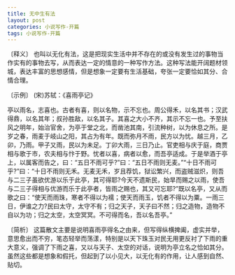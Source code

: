 ```yaml
---
title: 无中生有法
layout: post
categories: 小说写作-开篇
tags: 小说写作-开篇
---
```


〔释义〕 也叫以无化有法，这是把现实生活中并不存在的或没有发生过的事物当作实有的事物去写，从而表达一定的情意的一种写作方法。这种写法能开阔题材领城，表达丰富的思想感情，但是想象一定要有生活基础，夸张一定要恰如其分、合情合理。

〔示例〕 (宋)苏轼：《喜雨亭记》

亭以雨名，志喜也。古者有喜，则以名物，示不忘也。周公得禾，以名其书；汉武得鼎，以名其年；叔孙胜敌，以名其子。其喜之大小不齐，其示不忘一也。予至扶风之明年，始治官舍，为亭于堂之北，而凿池其南，引流种树，以为休息之所。是岁之春，雨麦于岐山之阳，其占为有年。既而弥月不雨，民方以为忧。越三月，乙卯，乃雨。甲子又雨，民以为未足。丁卯大雨，三日乃止。官吏相与庆于庭，商贾相与歌于市，农夫相与忭于野。忧者以喜，病者以愈，而吾亭适成。于是举酒于亭上，以属客而告之，曰：“五日不雨可乎?”曰：“五日不雨则无麦。”“十日不雨可乎?”曰：“十日不雨则无禾。无麦无禾，岁且荐饥，狱讼繁兴，而盗贼滋炽，则吾与二三子虽欲优游以乐于此亭，其可得耶?今天不遗斯民，始旱而赐之以雨，使吾与二三子得相与优游而乐于此亭者，皆雨之赐也，其又可忘耶?”既以名亭，又从而歌之曰：“使天而雨珠，寒者不得以为襦；使天而雨玉，饥者不得以为粟。一雨三日，伊谁之力?民曰太守，太守不有；归之天子，天子曰不然；归之造物，造物不自以为功；归之太空，太空冥冥。不可得而名，吾以名吾亭。” 

〔简析〕 这篇散文主要是说明喜雨亭得名之由来，但写得纵横捭阖，虚实并举，意思愈出而不穷，笔态轻举而荡漾，特别是以天下珠玉对民无用更反衬了下雨的重大意义，强调了下雨之喜，又以与天子、太空的对话，说明为亭立名之恰如其分。虽然这些都是想象和假托，但起到了以小见大，以无化有的作用，让人感到自然、贴切。 